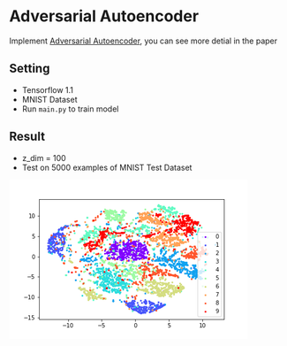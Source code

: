 # Adversarial Autoencoder
Implement [Adversarial Autoencoder](https://arxiv.org/pdf/1511.05644.pdf), you can see more detial in the paper
## Setting
- Tensorflow 1.1
- MNIST Dataset
- Run `main.py` to train model


## Result
- z_dim = 100
- Test on 5000 examples of MNIST Test Dataset

![mnist_test](Result/mnist_test.png)

